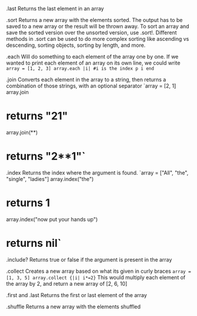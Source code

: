 .last
  Returns the last element in an array

.sort
  Returns a new array with the elements sorted. The output has to be saved to a
  new array or the result will be thrown away. To sort an array and save the
  sorted version over the unsorted version, use .sort!. Different methods in
  .sort can be used to do more complex sorting like ascending vs descending,
  sorting objects, sorting by length, and more.

.each
  Will do something to each element of the array one by one. If we wanted to
  print each element of an array on its own line, we could write
  `array = [1, 2, 3]
  array.each |i| #i is the index
    p i
  end`

.join
  Converts each element in the array to a string, then returns a combination of
  those strings, with an optional separator
  `array = [2, 1]
  array.join
  # returns "21"
  array.join(**)
  # returns "2**1"`

.index
  Returns the index where the argument is found.
  `array = ["All", "the", "single", "ladies"]
  array.index("the")
  # returns 1
  array.index("now put your hands up")
  # returns nil`

.include?
  Returns true or false if the argument is present in the array

.collect
  Creates a new array based on what its given in curly braces
  `array = [1, 3, 5]
  array.collect {|i| i*=2}`
  This would multiply each element of the array by 2, and return a new array
  of [2, 6, 10]

.first and .last
  Returns the first or last element of the array

.shuffle
  Returns a new array with the elements shuffled
